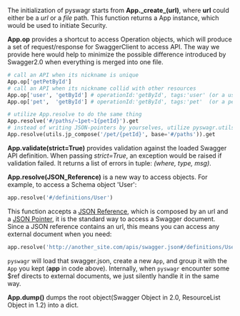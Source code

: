 The initialization of pyswagr starts from **App.\_create_(url)**, where **url** could either be a _url_ or a _file_ path. This function returns a App instance, which would be used to initiate Security.

**App.op** provides a shortcut to access Operation objects, which will produce a set of request/response for SwaggerClient to access API. The way we provide here would help to minimize the possible difference introduced by Swagger2.0 when everything is merged into one file.
```python
# call an API when its nickname is unique
App.op['getPetById']
# call an API when its nickname collid with other resources
App.op['user', 'getById'] # operationId:'getById', tags:'user' (or a user resource in Swagger 1.2)
App.op['pet',  'getById'] # operationId:'getById', tags:'pet'  (or a pet resource in Swagger 1.2)

# utilize App.resolve to do the same thing
App.resolve('#/paths/~1pet~1{petId}').get
# instead of writing JSON-pointers by yourselves, utilize pyswagr.utils.jp_compose
App.resolve(utils.jp_compose('/pet/{petId}', base='#/paths')).get
```
**App.validate(strict=True)** provides validation against the loaded Swagger API definition. When passing _strict=True_, an exception would be raised if validation failed. It returns a list of errors in tuple: _(where, type, msg)_.

**App.resolve(JSON_Reference)** is a new way to access objects. For example, to access a Schema object 'User':
```python
app.resolve('#/definitions/User')
```
This function accepts a [JSON Reference](http://tools.ietf.org/html/draft-pbryan-zyp-json-ref-03), which is composed by an url and a [JSON Pointer](http://tools.ietf.org/html/rfc6901), it is the standard way to access a Swagger document. Since a JSON reference contains an url, this means you can access any external document when you need:
```python
app.resolve('http://another_site.com/apis/swagger.json#/definitions/User')
```
`pyswagr` will load that swagger.json, create a new `App`, and group it with the `App` you kept (**app** in code above). Internally, when `pyswagr` encounter some $ref directs to external documents, we just silently handle it in the same way.

**App.dump()** dumps the root object(Swagger Object in 2.0, ResourceList Object in 1.2) into a dict.
